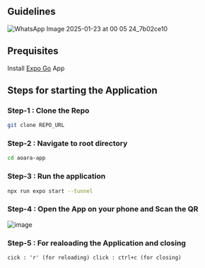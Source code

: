 ## Guidelines 

![WhatsApp Image 2025-01-23 at 00 05 24_7b02ce10](https://github.com/user-attachments/assets/b94560b6-0436-48e9-a493-64a77281e172)


## Prequisites 
Install [Expo Go](https://expo.dev/go) App


## Steps for starting the Application

### Step-1 : Clone the Repo 
```bash
git clone REPO_URL
```

### Step-2 : Navigate to root directory

```bash
cd aoara-app
```

### Step-3 : Run the application
```bash
npx run expo start --tunnel
```

### Step-4 : Open the App on your phone and Scan the QR
![image](https://github.com/user-attachments/assets/da640a5d-6815-40a0-a917-052687bfed87)

### Step-5 : For realoading the Application and closing

`
cick : 'r' (for reloading)
click : ctrl+c (for closing)
`